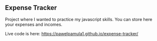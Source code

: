 ## Expense Tracker

Project where I wanted to practice my javascript skills. You can store here your expenses and incomes.

Live code is here: https://pawelpamula1.github.io/expense-tracker/
